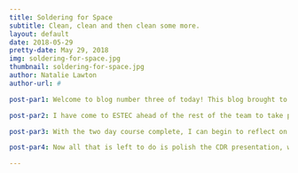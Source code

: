 ```yaml
---
title: Soldering for Space
subtitle: Clean, clean and then clean some more.
layout: default
date: 2018-05-29
pretty-date: May 29, 2018
img: soldering-for-space.jpg
thumbnail: soldering-for-space.jpg
author: Natalie Lawton
author-url: #

post-par1: Welcome to blog number three of today! This blog brought to you from the exotic location of Leiden, The Netherlands, where its been a balmy 31 degrees and the chances of being run over by a bike have never been higher.

post-par2: I have come to ESTEC ahead of the rest of the team to take part in the BEXUS soldering course. This has been on for the past two days and we learnt about through hole, surface mounting and wire soldering as well as crimping and cable connections. We learnt not only how these should look but also how to make these flight ready, meaning if we wanted to we could send that solder to space and it would work.

post-par3: With the two day course complete, I can begin to reflect on what I have learnt. The most important thing when soldering for space is not the actual soldering itself, but the cleaning. You have to clean everything before you start, everything before you solder, everything after you solder and then everything at the end. Small pieces of dirt or flux might not be huge problems down on the ground, but take them into the vacuum of space and suddenly sublimation comes in and ruins your day. I also now know that good alignment and bending can make or break your through hole solders and that surface mounting requires patience, a steady hand and approximately two atoms of solder.

post-par4: Now all that is left to do is polish the CDR presentation, wait for the rest of the team to arrive from Kiruna and explore a little more of Leiden.  

---
```

